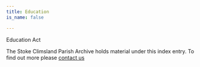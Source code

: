 ```yaml
---
title: Education
is_name: false

---
```


Education Act


The Stoke Climsland Parish Archive holds material under this index entry. To find out more please [contact us](/contact/)

